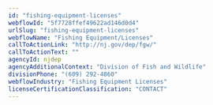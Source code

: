 ```yaml
---
id: "fishing-equipment-licenses"
webflowId: "5f7728ffef49622ad146d0d4"
urlSlug: "fishing-equipment-licenses"
webflowName: "Fishing Equipment/Licenses"
callToActionLink: "http://nj.gov/dep/fgw/"
callToActionText: ""
agencyId: njdep
agencyAdditionalContext: "Division of Fish and Wildlife"
divisionPhone: "(609) 292-4860"
webflowIndustry: "Fishing Equipment Licenses"
licenseCertificationClassification: "CONTACT"
---
```

